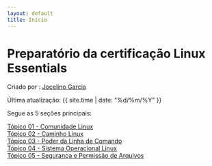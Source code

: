 ```yaml
---
layout: default
title: Início
---
```


# Preparatório da certificação **Linux Essentials**

Criado por : [Jocelino Garcia ](https://github.com/jocelinoFG017)

Última atualização: {{ site.time | date: "%d/%m/%Y" }}

Segue as 5 seções principais:

<div class="cards-container">

  <a href="{{ '/01-book-lpi/Topico-01-Comunidade-Linux/' | relative_url }}" class="card">
    <div class="card-bg" style="background-image: url('{{ "/assets/img/topic01.jpg" | relative_url }}');"></div>
    <div class="card-content">Tópico 01 - Comunidade Linux</div>
  </a>

  <a href="{{ '/01-book-lpi/Topico-02-Caminho-Linux/' | relative_url }}" class="card">
    <div class="card-bg" style="background-image: url('{{ "/assets/img/topic02.png" | relative_url }}');"></div>
    <div class="card-content">Tópico 02 - Caminho Linux</div>
  </a>

  <a href="{{ '/01-book-lpi/Topico-03-Poder-da-Linha-de-Comando/' | relative_url }}" class="card">
    <div class="card-bg" style="background-image: url('{{ "/assets/img/topic03.png" | relative_url }}');"></div>
    <div class="card-content">Tópico 03 - Poder da Linha de Comando</div>
  </a>

  <a href="{{ '/01-book-lpi/Topico-04-Sistema-Operacional-Linux/' | relative_url }}" class="card">
    <div class="card-bg" style="background-image: url('{{ "/assets/img/topic04.png" | relative_url }}');"></div>
    <div class="card-content">Tópico 04 - Sistema Operacional Linux</div>
  </a>

  <a href="{{ '/01-book-lpi/Topico-05-Seguranca-e-Permissao-de-Arquivos/' | relative_url }}" class="card">
    <div class="card-bg" style="background-image: url('{{ "/assets/img/topic05.png" | relative_url }}');"></div>
    <div class="card-content">Tópico 05 - Segurança e Permissão de Arquivos</div>
  </a>

</div>
